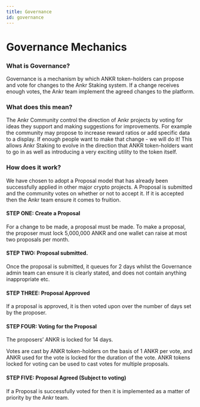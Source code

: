 ```yaml
---
title: Governance
id: governance
---
```


# Governance Mechanics

### What is Governance?

Governance is a mechanism by which ANKR token-holders can propose and vote for changes to the Ankr Staking system. If a change receives enough votes, the Ankr team implement the agreed changes to the platform.

### What does this mean?

The Ankr Community control the direction of Ankr projects by voting for ideas they support and making suggestions for improvements. For example the community may propose to increase reward ratios or add specific data to a display. If enough people want to make that change  - we will do it! This allows Ankr Staking to evolve in the direction that ANKR token-holders want to go in as well as introducing a very exciting utility to the token itself.

### How does it work?

We have chosen to adopt a Proposal model that has already been successfully applied in other major crypto projects. A Proposal is submitted and the community votes on whether or not to accept it. If it is accepted then the Ankr team ensure it comes to fruition.&#x20;

#### STEP ONE: Create a Proposal

For a change to be made, a proposal must be made. To make a proposal, the proposer must lock 5,000,000 ANKR and one wallet can raise at most two proposals per month.

#### STEP TWO: Proposal submitted.

Once the proposal is submitted, it queues for 2 days whilst the Governance admin team can ensure it is clearly stated, and does not contain anything inappropriate etc.

#### STEP THREE: Proposal Approved

If a proposal is approved, it is then voted upon over the number of days set by the proposer.

#### STEP FOUR: Voting for the Proposal

The proposers’ ANKR is locked for 14 days.&#x20;

Votes are cast by ANKR token-holders on the basis of 1 ANKR per vote, and ANKR used for the vote is locked for the duration of the vote. ANKR tokens locked for voting can be used to cast votes for multiple proposals.

#### STEP FIVE: Proposal Agreed (Subject to voting)

If a Proposal is successfully voted for then it is implemented as a matter of priority by the Ankr team.
